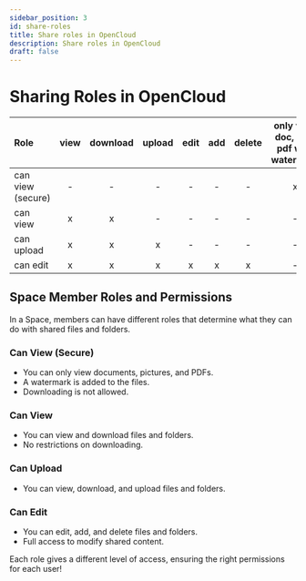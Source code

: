 ```yaml
---
sidebar_position: 3
id: share-roles
title: Share roles in OpenCloud
description: Share roles in OpenCloud
draft: false
---
```


# Sharing Roles in OpenCloud

| Role              | view | download | upload | edit | add | delete | only view doc, img, pdf with watermark |
| :---------------- | :--: | :------: | :----: | :--: | :-: | :----: | :------------------------------------: |
| can view (secure) |  -   |    -     |   -    |  -   |  -  |   -    |                   x                    |
| can view          |  x   |    x     |   -    |  -   |  -  |   -    |                   -                    |
| can upload        |  x   |    x     |   x    |  -   |  -  |   -    |                   -                    |
| can edit          |  x   |    x     |   x    |  x   |  x  |   x    |                   -                    |

## Space Member Roles and Permissions

In a Space, members can have different roles that determine what they can do with shared files and folders.

### Can View (Secure)

- You can only view documents, pictures, and PDFs.
- A watermark is added to the files.
- Downloading is not allowed.

### Can View

- You can view and download files and folders.
- No restrictions on downloading.

### Can Upload

- You can view, download, and upload files and folders.

### Can Edit

- You can edit, add, and delete files and folders.
- Full access to modify shared content.

Each role gives a different level of access, ensuring the right permissions for each user!
